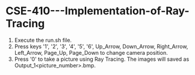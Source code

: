 # CSE-410---Implementation-of-Ray-Tracing
1. Execute the run.sh file. 
2. Press keys '1', '2', '3', '4', '5', '6', Up_Arrow, Down_Arrow, Right_Arrow, Left_Arrow, Page_Up, Page_Down to change camera position.
3. Press '0' to take a picture using Ray Tracing. The images will saved as Output_1<picture_number>.bmp. 
